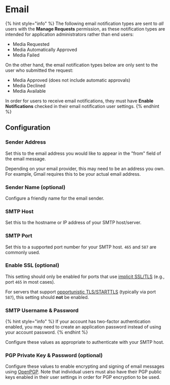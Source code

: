 # Email

{% hint style="info" %}
The following email notification types are sent to _all_ users with the **Manage Requests** permission, as these notification types are intended for application administrators rather than end users:

- Media Requested
- Media Automatically Approved
- Media Failed

On the other hand, the email notification types below are only sent to the user who submitted the request:

- Media Approved (does not include automatic approvals)
- Media Declined
- Media Available

In order for users to receive email notifications, they must have **Enable Notifications** checked in their email notification user settings.
{% endhint %}

## Configuration

### Sender Address

Set this to the email address you would like to appear in the "from" field of the email message.

Depending on your email provider, this may need to be an address you own. For example, Gmail requires this to be your actual email address.

### Sender Name (optional)

Configure a friendly name for the email sender.

### SMTP Host

Set this to the hostname or IP address of your SMTP host/server.

### SMTP Port

Set this to a supported port number for your SMTP host. `465` and `587` are commonly used.

### Enable SSL (optional)

This setting should only be enabled for ports that use [implicit SSL/TLS](https://tools.ietf.org/html/rfc8314) (e.g., port `465` in most cases).

For servers that support [opportunistic TLS/STARTTLS](https://en.wikipedia.org/wiki/Opportunistic_TLS) (typically via port `587`), this setting should **not** be enabled.

### SMTP Username & Password

{% hint style="info" %}
If your account has two-factor authentication enabled, you may need to create an application password instead of using your account password.
{% endhint %}

Configure these values as appropriate to authenticate with your SMTP host.

### PGP Private Key & Password (optional)

Configure these values to enable encrypting and signing of email messages using [OpenPGP](https://www.openpgp.org/). Note that individual users must also have their PGP public keys enabled in their user settings in order for PGP encryption to be used.
